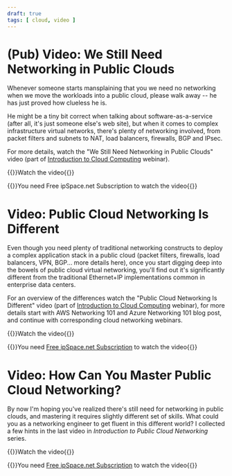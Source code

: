 ```yaml
---
draft: true
tags: [ cloud, video ]
---
```

# (Pub) Video: We Still Need Networking in Public Clouds

Whenever someone starts mansplaining that you we need no networking when we move the workloads into a public cloud, please walk away -- he has just proved how clueless he is. 

He might be a tiny bit correct when talking about software-as-a-service (after all, it's just someone else's web site), but when it comes to complex infrastructure virtual networks, there's plenty of networking involved, from packet filters and subnets to NAT, load balancers, firewalls, BGP and IPsec.

For more details, watch the "We Still Need Networking in Public Clouds" video (part of [Introduction to Cloud Computing](https://www.ipspace.net/Introduction_to_Cloud_Computing) webinar).

{{<jump>}}Watch the video{{</jump>}}

{{<note info>}}You need Free ipSpace.net Subscription to watch the video{{</note>}}

# Video: Public Cloud Networking Is Different

Even though you need plenty of traditional networking constructs to deploy a complex application stack in a public cloud (packet filters, firewalls, load balancers, VPN, BGP... more details here), once you start digging deep into the bowels of public cloud virtual networking, you'll find out it's significantly different from the traditional Ethernet+IP implementations common in enterprise data centers.

For an overview of the differences watch the "Public Cloud Networking Is Different" video (part of [Introduction to Cloud Computing](https://www.ipspace.net/Introduction_to_Cloud_Computing) webinar), for more details start with AWS Networking 101 and Azure Networking 101 blog post, and continue with corresponding cloud networking webinars.

{{<jump>}}Watch the video{{</jump>}}

{{<note info>}}You need [Free ipSpace.net Subscription](https://www.ipspace.net/Subscription/Free) to watch the video{{</note>}}

# Video: How Can You Master Public Cloud Networking?

By now I'm hoping you've realized there's still need for networking in public clouds, and mastering it requires slightly different set of skills. What could you as a networking engineer to get fluent in this different world? I collected a few hints in the last video in *Introduction to Public Cloud Networking* series.

{{<jump>}}Watch the video{{</jump>}}

{{<note info>}}You need [Free ipSpace.net Subscription](https://www.ipspace.net/Subscription/Free) to watch the video{{</note>}}
